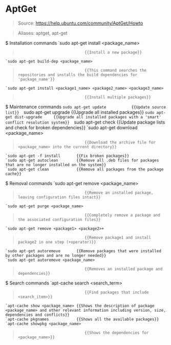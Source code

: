# AptGet

> Source: https://help.ubuntu.com/community/AptGet/Howto

> Aliases: aptget, apt-get

$ Installation commands
    `sudo apt-get install <package_name>
>                                  {{Install a new package}} 
    `sudo apt-get build-dep <package_name>
>                                  {{This command searches the repositories and installs the build dependencies for 'package_name'}} 
    `sudo apt-get install <package1_name> <package2_name> <package3_name>
>                                  {{Install multiple packages}} 

$ Maintenance commands
    `sudo apt-get update           {{Update source list}} 
    `sudo apt-get upgrade          {{Upgrade all installed packages}} 
    `sudo apt-get dist-upgrade     {{Upgrade all installed packages with a 'smart' conflict resolution system}} 
    `sudo apt-get check            {{Update package lists and check for broken dependencies}} 
    `sudo apt-get download <package_name>
>                                  {{Download the archive file for <package_name> into the current directory}} 
    `sudo apt-get -f install       {{Fix broken packages}} 
    `sudo apt-get autoclean        {{Remove all .deb files for packages that are no longer installed on the system}} 
    `sudo apt-get clean            {{Remove all packages from the package cache}} 

$ Removal commands
    `sudo apt-get remove <package_name>
>                                  {{Remove an installed package, leaving configuration files intact}} 
    `sudo apt-get purge <package_name>
>                                  {{Completely remove a package and the associated configuration files}} 
    `sudo apt-get remove <package1> <package2>+
>                                  {{Remove package1 and install package2 in one step (+operator)}} 
    `sudo apt-get autoremove       {{Remove packages that were installed by other packages and are no longer needed}} 
    `sudo apt-get autoremove <package_name>
>                                  {{Removes an installed package and dependencies}} 

$ Search commands
    `apt-cache search <search_term>
>                                  {{Find packages that include <search_item>}} 
    `apt-cache show <package_name> {{Shows the description of package <package_name> and other relevant information including version, size, dependencies and conflicts}} 
    `apt-cache pkgnames            {{Shows all the available packages}} 
    `apt-cache showpkg <package_name>
>                                  {{Shows the dependencies for <package_name>}} 

